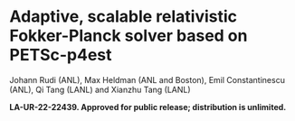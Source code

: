 # Adaptive, scalable relativistic Fokker-Planck solver based on PETSc-p4est 

Johann Rudi (ANL), Max Heldman (ANL and Boston), Emil Constantinescu (ANL), Qi Tang (LANL) and Xianzhu Tang (LANL)

**LA-UR-22-22439. Approved for public release; distribution is unlimited.** 


